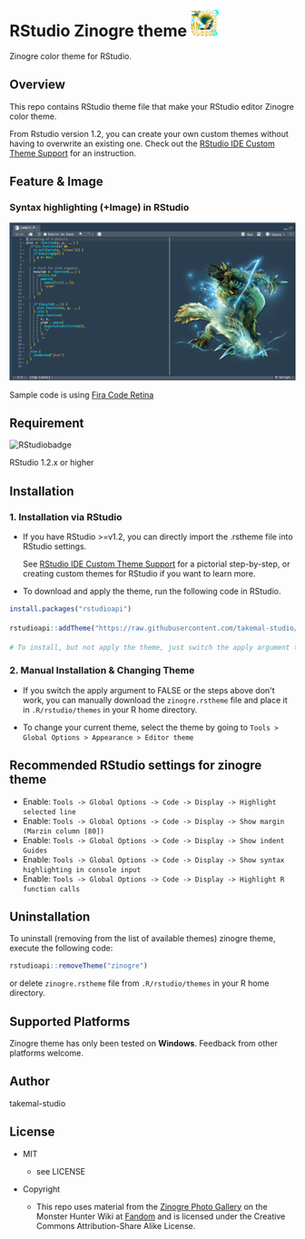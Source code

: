 # **RStudio Zinogre theme** <img src="./img/zinogre_icon.png" width="50">

Zinogre color theme for RStudio.

## Overview

This repo contains RStudio theme file that make your RStudio editor Zinogre color theme.

From Rstudio version 1.2, you can create your own custom themes without having to overwrite an existing one. Check out the [RStudio IDE Custom Theme Support](https://blog.rstudio.com/2018/10/29/rstudio-ide-custom-theme-support/)  for an instruction.

## Feature & Image

### Syntax highlighting (+Image) in RStudio

![sample_code](./img/sample_code.png)

Sample code is using [Fira Code Retina](https://github.com/tonsky/FiraCode)

## Requirement

![RStudiobadge](https://img.shields.io/static/v1?label=RStudio&message=version%20>=1.2&logoColor=9cf&color=9cf&logo=RStudio&style=plastic)

RStudio 1.2.x or higher

## Installation

### 1. Installation via RStudio

- If you have RStudio >=v1.2, you can directly import the .rstheme file into RStudio settings.

   See [RStudio IDE Custom Theme Support](https://blog.rstudio.com/2018/10/29/rstudio-ide-custom-theme-support/) for a pictorial step-by-step, or creating custom themes for RStudio if you want to learn more.

- To download and apply the theme, run the following code in RStudio.

```R
install.packages("rstudioapi")

rstudioapi::addTheme("https://raw.githubusercontent.com/takemal-studio/RStudio_Zinogre_theme/master/zinogre.rstheme", apply = TRUE)

# To install, but not apply the theme, just switch the apply argument to FALSE.
```

### 2. Manual Installation & Changing Theme

- If you switch the apply argument to FALSE or the steps above don't work, you can manually download the `zinogre.rstheme` file and place it in `.R/rstudio/themes` in your R home directory.

- To change your current theme, select the theme by going to `Tools > Global Options > Appearance > Editor theme`

## Recommended RStudio settings for zinogre theme

- Enable: `Tools -> Global Options -> Code -> Display -> Highlight selected line`
- Enable: `Tools -> Global Options -> Code -> Display -> Show margin (Marzin column [80])`
- Enable: `Tools -> Global Options -> Code -> Display -> Show indent Guides`
- Enable: `Tools -> Global Options -> Code -> Display -> Show syntax highlighting in console input`
- Enable: `Tools -> Global Options -> Code -> Display -> Highlight R function calls`

## Uninstallation

To uninstall (removing from the list of available themes) zinogre theme, execute the following code:

```R
rstudioapi::removeTheme("zinogre")
```

or delete `zinogre.rstheme` file from `.R/rstudio/themes` in your R home directory.

## Supported Platforms

Zinogre theme has only been tested on **Windows**. Feedback from other platforms welcome.

## Author

takemal-studio

## License

- MIT
  - see LICENSE

- Copyright
  - This repo uses material from the [Zinogre Photo Gallery](https://monsterhunter.fandom.com/wiki/Zinogre_Photo_Gallery) on the Monster Hunter Wiki at  [Fandom](https://www.fandom.com/) and is licensed under the Creative Commons Attribution-Share Alike License.

